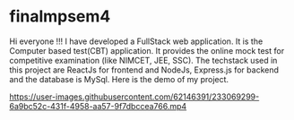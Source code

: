 # finalmpsem4
Hi everyone !!!
I have developed a FullStack web application.
It is the Computer based test(CBT) application. It provides the online mock test for competitive examination (like NIMCET, JEE, SSC).
The techstack used in this project are ReactJs for frontend and NodeJs, Express.js for backend and the database is MySql.
Here is the demo of my project.

https://user-images.githubusercontent.com/62146391/233069299-6a9bc52c-431f-4958-aa57-9f7dbccea766.mp4

